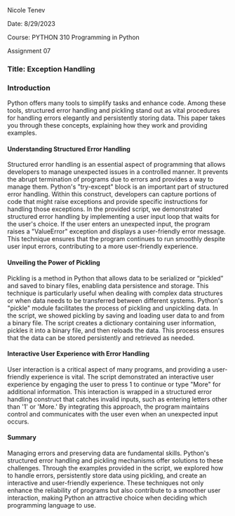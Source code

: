 Nicole Tenev

Date: 8/29/2023

Course: PYTHON 310 Programming in Python

Assignment 07

### Title: Exception Handling

### Introduction
Python offers many tools to simplify tasks and enhance code. Among these tools, structured error handling and pickling stand out as vital procedures for handling errors elegantly and persistently storing data. This paper takes you through these concepts, explaining how they work and providing examples.

#### Understanding Structured Error Handling
Structured error handling is an essential aspect of programming that allows developers to manage unexpected issues in a controlled manner. It prevents the abrupt termination of programs due to errors and provides a way to manage them. Python's "try-except" block is an important part of structured error handling. Within this construct, developers can capture portions of code that might raise exceptions and provide specific instructions for handling those exceptions. In the provided script, we demonstrated structured error handling by implementing a user input loop that waits for the user's choice. If the user enters an unexpected input, the program raises a "ValueError" exception and displays a user-friendly error message. This technique ensures that the program continues to run smoothly despite user input errors, contributing to a more user-friendly experience.

#### Unveiling the Power of Pickling
Pickling is a method in Python that allows data to be serialized or “pickled” and saved to binary files, enabling data persistence and storage. This technique is particularly useful when dealing with complex data structures or when data needs to be transferred between different systems. Python's "pickle" module facilitates the process of pickling and unpickling data. In the script, we showed pickling by saving and loading user data to and from a binary file. The script creates a dictionary containing user information, pickles it into a binary file, and then reloads the data. This process ensures that the data can be stored persistently and retrieved as needed.

#### Interactive User Experience with Error Handling
User interaction is a critical aspect of many programs, and providing a user-friendly experience is vital. The script demonstrated an interactive user experience by engaging the user to press 1 to continue or type "More" for additional information. This interaction is wrapped in a structured error handling construct that catches invalid inputs, such as entering letters other than '1' or 'More.' By integrating this approach, the program maintains control and communicates with the user even when an unexpected input occurs.

#### Summary
Managing errors and preserving data are fundamental skills. Python's structured error handling and pickling mechanisms offer solutions to these challenges. Through the examples provided in the script, we explored how to handle errors, persistently store data using pickling, and create an interactive and user-friendly experience. These techniques not only enhance the reliability of programs but also contribute to a smoother user interaction, making Python an attractive choice when deciding which programming language to use.

